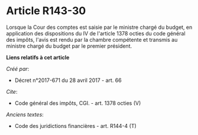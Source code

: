 # Article R143-30

Lorsque la Cour des comptes est saisie par le ministre chargé du budget, en application des dispositions du IV de l'article
1378 octies du code général des impôts, l'avis est rendu par la chambre compétente et transmis au ministre chargé du budget
par le premier président.

**Liens relatifs à cet article**

_Créé par_:

  - Décret n°2017-671 du 28 avril 2017 - art. 66

_Cite_:

  - Code général des impôts, CGI. - art. 1378 octies (V)

_Anciens textes_:

  - Code des juridictions financières - art. R144-4 (T)
